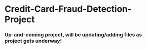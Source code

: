 # Credit-Card-Fraud-Detection-Project

### Up-and-coming project, will be updating/adding files as project gets underway!
